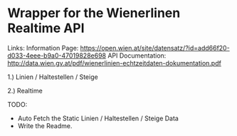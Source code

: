 Wrapper for the Wienerlinen Realtime API
========================================

Links:
Information Page: https://open.wien.at/site/datensatz/?id=add66f20-d033-4eee-b9a0-47019828e698
API Documentation: http://data.wien.gv.at/pdf/wienerlinien-echtzeitdaten-dokumentation.pdf

1.) Linien / Haltestellen / Steige

2.) Realtime

TODO: 

- Auto Fetch the Static Linien / Haltestellen / Steige Data
- Write the Readme. 
